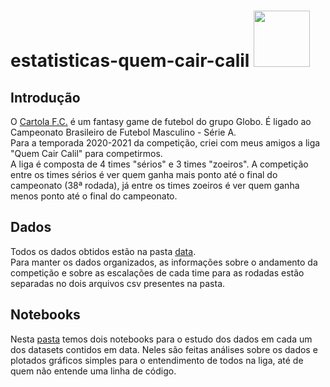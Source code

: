 # estatisticas-quem-cair-calil <img src="https://logodownload.org/wp-content/uploads/2017/05/cartola-fc-logo.png" width=90>

## Introdução
O [Cartola F.C.](cartolafc.globo.com "Abrir o Cartola F.C.") é um fantasy game de futebol do grupo Globo. É ligado ao Campeonato Brasileiro de Futebol Masculino - Série A. <br/>
Para a temporada 2020-2021 da competição, criei com meus amigos a liga "Quem Cair Calil" para competirmos.<br/>
A liga é composta de 4 times "sérios" e 3 times "zoeiros". A competição entre os times sérios é ver quem ganha mais ponto até o final do campeonato (38ª rodada), já entre os times zoeiros é ver quem ganha menos ponto até o final do campeonato.

## Dados
Todos os dados obtidos estão na pasta [data](https://github.com/Eric-Mendes/estatisticas-quem-cair-calil/tree/main/data "Ir para esta pasta").<br/>
Para manter os dados organizados, as informações sobre o andamento da competição e sobre as escalações de cada time para as rodadas estão separadas no dois arquivos csv presentes na pasta.

## Notebooks
Nesta [pasta](https://github.com/Eric-Mendes/estatisticas-quem-cair-calil/tree/main/notebooks "Ir para a pasta notebooks") temos dois notebooks para o estudo dos dados em cada um dos datasets contidos em data. Neles são feitas análises sobre os dados e plotados gráficos simples para o entendimento de todos na liga, até de quem não entende uma linha de código.
